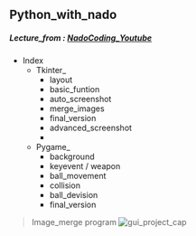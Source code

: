 ## Python_with_nado
##### Lecture_from : [NadoCoding_Youtube](https://www.youtube.com/channel/UC7iAOLiALt2rtMVAWWl4pnw/featured)

* Index
    * Tkinter_
         * layout
         * basic_funtion
         * auto_screenshot
         * merge_images
         * final_version
         * advanced_screenshot
         * 
    * Pygame_
         * background
         * keyevent / weapon
         * ball_movement
         * collision
         * ball_devision
         * final_version



> Image_merge program
![gui_project_cap](https://user-images.githubusercontent.com/75306582/149047139-cbca73d3-a1f2-4474-8a00-03965ef1113a.PNG)
